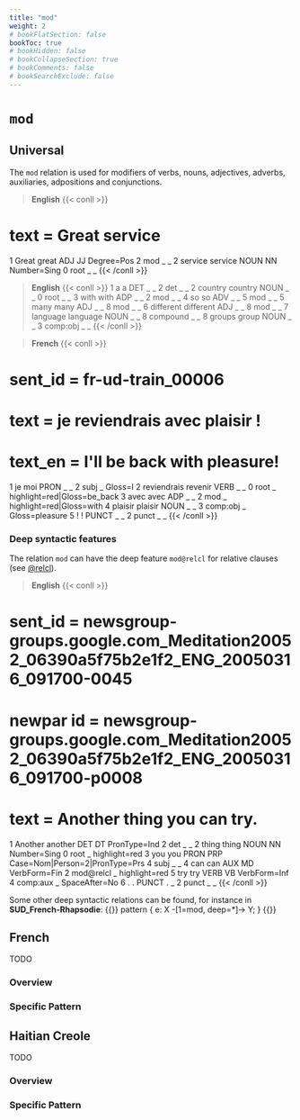 ```yaml
---
title: "mod"
weight: 2
# bookFlatSection: false
bookToc: true
# bookHidden: false
# bookCollapseSection: true
# bookComments: false
# bookSearchExclude: false
---
```


# `mod` 

## Universal

The `mod` relation is used for modifiers of verbs, nouns, adjectives, adverbs, auxiliaries, adpositions and conjunctions.

> **English**
{{< conll >}}
# text = Great service
1	Great	great	ADJ	JJ	Degree=Pos	2	mod	_	_
2	service	service	NOUN	NN	Number=Sing	0	root	_	_
{{< /conll >}}

> **English**
{{< conll >}}
1	a	a	DET	_	_	2	det	_	_
2	country	country	NOUN	_	_	0	root	_	_
3	with	with	ADP	_	_	2	mod	_	_
4	so	so	ADV	_	_	5	mod	_	_
5	many	many	ADJ	_	_	8	mod	_	_
6	different	different	ADJ	_	_	8	mod	_	_
7	language	language	NOUN	_	_	8	compound	_	_
8	groups	group	NOUN	_	_	3	comp:obj	_	_
{{< /conll >}}

> **French**
{{< conll >}}
# sent_id = fr-ud-train_00006
# text = je reviendrais avec plaisir !
# text_en = I'll be back with pleasure!
1	je	moi	PRON	_	_	2	subj	_	Gloss=I
2	reviendrais	revenir	VERB	_	_	0	root	_	highlight=red|Gloss=be_back
3	avec	avec	ADP	_	_	2	mod	_	highlight=red|Gloss=with
4	plaisir	plaisir	NOUN	_	_	3	comp:obj	_	Gloss=pleasure
5	!	!	PUNCT	_	_	2	punct	_	_
{{< /conll >}}


### Deep syntactic features
The relation `mod` can have the deep feature `mod@relcl` for relative clauses (see [@relcl](../Deep/relcl.md)).

> __English__
{{< conll >}}
# sent_id = newsgroup-groups.google.com_Meditation20052_06390a5f75b2e1f2_ENG_20050316_091700-0045
# newpar id = newsgroup-groups.google.com_Meditation20052_06390a5f75b2e1f2_ENG_20050316_091700-p0008
# text = Another thing you can try.
1	Another	another	DET	DT	PronType=Ind	2	det	_	_
2	thing	thing	NOUN	NN	Number=Sing	0	root	_	highlight=red
3	you	you	PRON	PRP	Case=Nom|Person=2|PronType=Prs	4	subj	_	_
4	can	can	AUX	MD	VerbForm=Fin	2	mod@relcl	_	highlight=red
5	try	try	VERB	VB	VerbForm=Inf	4	comp:aux	_	SpaceAfter=No
6	.	.	PUNCT	.	_	2	punct	_	_
{{< /conll >}}

Some other deep syntactic relations can be found, for instance in __SUD_French-Rhapsodie__:
{{<grew key1="e.label" corpus="SUD_French-Rhapsodie@latest" >}}
pattern { e: X -[1=mod, deep=*]-> Y; }
{{</grew>}}



## French

TODO
### Overview

### Specific Pattern




## Haitian Creole

TODO
### Overview

### Specific Pattern


